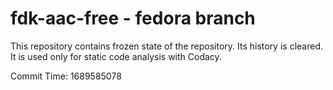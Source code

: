 # fdk-aac-free - fedora branch

This repository contains frozen state of the repository.
Its history is cleared. It is used only for static code
analysis with Codacy.

Commit Time: 1689585078